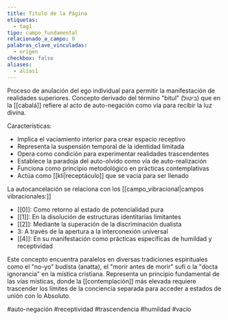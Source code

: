 ```yaml
---
title: Titulo de la Página
etiquetas:
  - tag1
tipo: campo_fundamental
relacionado_a_campo: 0
palabras_clave_vinculadas:
  - origen
checkbox: false
aliases:
  - alias1
---
```


Proceso de anulación del ego individual para permitir la manifestación de realidades superiores. Concepto derivado del término  "bitul" (ביטול) que en la [[cabalá]] refiere al acto de auto-negación como vía para recibir la luz divina.

Características:
- Implica el vaciamiento interior para crear espacio receptivo
- Representa la suspensión temporal de la identidad limitada
- Opera como condición para experimentar realidades trascendentes
- Establece la paradoja del auto-olvido como vía de auto-realización
- Funciona como principio metodológico en prácticas contemplativas
- Actúa como [[kli|receptáculo]] que se vacía para ser llenado

La autocancelación se relaciona con los [[campo_vibracional|campos vibracionales:]]
- [[0]]: Como retorno al estado de potencialidad pura
- [[1]]: En la disolución de estructuras identitarias limitantes
- [[2]]: Mediante la superación de la discriminación dualista
- 3: A través de la apertura a la interconexión universal
- [[4]]: En su manifestación como prácticas específicas de humildad y receptividad

Este concepto encuentra paralelos en diversas tradiciones espirituales como el "no-yo" budista (anatta), el "morir antes de morir" sufí o la "docta ignorancia" en la mística cristiana. Representa un principio fundamental de las vías místicas, donde la [[contemplación]] más elevada requiere trascender los límites de la conciencia separada para acceder a estados de unión con lo Absoluto.

#auto-negación #receptividad #trascendencia #humildad #vacío
